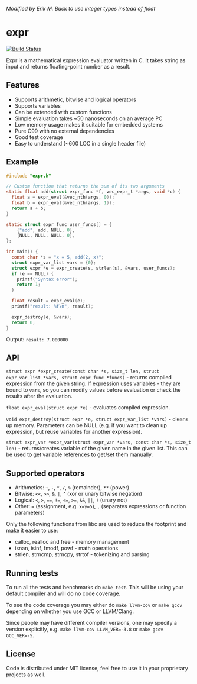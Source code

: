 _Modified by Erik M. Buck to use integer types instead of float_

# expr

[![Build Status](https://travis-ci.org/zserge/expr.svg?branch=master)](https://travis-ci.org/zserge/expr)

Expr is a mathematical expression evaluator written in C. It takes string as
input and returns floating-point number as a result.

## Features

* Supports arithmetic, bitwise and logical operators
* Supports variables
* Can be extended with custom functions
* Simple evaluation takes ~50 nanoseconds on an average PC
* Low memory usage makes it suitable for embedded systems
* Pure C99 with no external dependencies
* Good test coverage
* Easy to understand (~600 LOC in a single header file)

## Example

```c
#include "expr.h"

// Custom function that returns the sum of its two arguments
static float add(struct expr_func *f, vec_expr_t *args, void *c) {
  float a = expr_eval(&vec_nth(args, 0));
  float b = expr_eval(&vec_nth(args, 1));
  return a + b;
}

static struct expr_func user_funcs[] = {
    {"add", add, NULL, 0},
    {NULL, NULL, NULL, 0},
};

int main() {
  const char *s = "x = 5, add(2, x)";
  struct expr_var_list vars = {0};
  struct expr *e = expr_create(s, strlen(s), &vars, user_funcs);
  if (e == NULL) {
    printf("Syntax error");
    return 1;
  }

  float result = expr_eval(e);
  printf("result: %f\n", result);

  expr_destroy(e, &vars);
  return 0;
}
```

Output: `result: 7.000000`

## API

`struct expr *expr_create(const char *s, size_t len, struct expr_var_list
*vars, struct expr_func *funcs)` - returns compiled expression from the given
string. If expression uses variables - they are bound to `vars`, so you can
modify values before evaluation or check the results after the evaluation.

`float expr_eval(struct expr *e)` - evaluates compiled expression.

`void expr_destroy(struct expr *e, struct expr_var_list *vars)` - cleans up
memory. Parameters can be NULL (e.g. if you want to clean up expression, but
reuse variables for another expression).

`struct expr_var *expr_var(struct expr_var *vars, const char *s, size_t len)` -
returns/creates variable of the given name in the given list. This can be used
to get variable references to get/set them manually.

## Supported operators

* Arithmetics: `+`, `-`, `*`, `/`, `%` (remainder), `**` (power)
* Bitwise: `<<`, `>>`, `&`, `|`, `^` (xor or unary bitwise negation)
* Logical: `<`, `>`, `==`, `!=`, `<=`, `>=`, `&&`, `||`, `!` (unary not)
* Other: `=` (assignment, e.g. `x=y=5`), `,` (separates expressions or function parameters)

Only the following functions from libc are used to reduce the footprint and
make it easier to use:

* calloc, realloc and free - memory management
* isnan, isinf, fmodf, powf - math operations
* strlen, strncmp, strncpy, strtof - tokenizing and parsing

## Running tests

To run all the tests and benchmarks do `make test`. This will be using your
default compiler and will do no code coverage.

To see the code coverage you may either do `make llvm-cov` or `make gcov`
depending on whether you use GCC or LLVM/Clang.

Since people may have different compiler versions, one may specify a version
explicitly, e.g. `make llvm-cov LLVM_VER=-3.8` or `make gcov GCC_VER=-5`.

## License

Code is distributed under MIT license, feel free to use it in your proprietary
projects as well.

